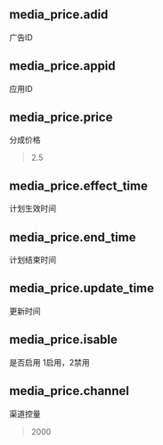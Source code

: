 ## media_price.adid ##
广告ID
## media_price.appid ##
应用ID
## media_price.price ##
分成价格
>2.5
## media_price.effect_time ##
计划生效时间
## media_price.end_time ##
计划结束时间
## media_price.update_time ##
更新时间
## media_price.isable ##
是否启用 1启用，2禁用
## media_price.channel ##
渠道控量
>2000